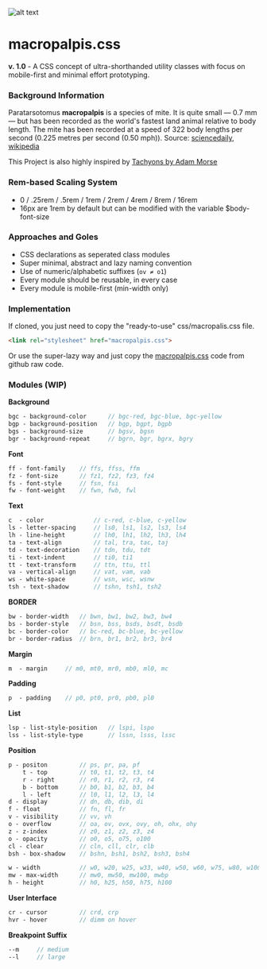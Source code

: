 ![alt text](http://i.imgur.com/dQq7BHF.png "Macropalpis Logo")

# macropalpis.css
**v. 1.0** - A CSS concept of ultra-shorthanded utility classes with focus on mobile-first and minimal effort prototyping.

### Background Information
Paratarsotomus **macropalpis** is a species of mite. It is quite small — 0.7 mm — but has been recorded as the world's fastest land animal relative to body length. The mite has been recorded at a speed of 322 body lengths per second (0.225 metres per second (0.50 mph)). Source: [sciencedaily](www.sciencedaily.com/releases/2014/04/140427191124.htm), [wikipedia](www.sciencedaily.com/releases/2014/04/140427191124.htm)

This Project is also highly inspired by [Tachyons by Adam Morse](https://github.com/tachyons-css/tachyons)

### Rem-based Scaling System
- 0 / .25rem / .5rem / 1rem / 2rem / 4rem / 8rem / 16rem
- 16px are 1rem by default but can be modified with the variable $body-font-size 

### Approaches and Goles
- CSS declarations as seperated class modules
- Super minimal, abstract and lazy naming convention
- Use of numeric/alphabetic suffixes (`ov ≠ o1`)
- Every module should be reusable, in every case
- Every module is mobile-first (min-width only)

### Implementation
If cloned, you just need to copy the "ready-to-use" css/macropalis.css file.
```html
<link rel="stylesheet" href="macropalpis.css">
```
Or use the super-lazy way and just copy the [macropalpis.css](https://raw.githubusercontent.com/halfmage/macropalpis/master/css/macropalpis.css) code from github raw code.

### Modules (WIP)
**Background**
```SASS
bgc - background-color      // bgc-red, bgc-blue, bgc-yellow
bgp - background-position   // bgp, bgpt, bgpb
bgs - background-size       // bgsv, bgsn
bgr - background-repeat     // bgrn, bgr, bgrx, bgry
```
**Font**
```SASS
ff - font-family    // ffs, ffss, ffm
fz - font-size      // fz1, fz2, fz3, fz4
fs - font-style	    // fsn, fsi
fw - font-weight    // fwn, fwb, fwl
```
**Text**
```SASS
c  - color              // c-red, c-blue, c-yellow
ls - letter-spacing	    // ls0, ls1, ls2, ls3, ls4
lh - line-height        // lh0, lh1, lh2, lh3, lh4
ta - text-align         // tal, tra, tac, taj
td - text-decoration    // tdn, tdu, tdt
ti - text-indent        // ti0, ti1
tt - text-transform	    // ttn, ttu, ttl
va - vertical-align	    // vat, vam, vab
ws - white-space        // wsn, wsc, wsnw
tsh - text-shadow       // tshn, tsh1, tsh2
```
**BORDER**
```SASS
bw - border-width   // bwn, bw1, bw2, bw3, bw4 
bs - border-style   // bsn, bss, bsds, bsdt, bsdb
bc - border-color   // bc-red, bc-blue, bc-yellow
br - border-radius  // brn, br1, br2, br3, br4 
```
**Margin**
```SASS
m  - margin     // m0, mt0, mr0, mb0, ml0, mc
```
**Padding**
```SASS
p  - padding    // p0, pt0, pr0, pb0, pl0
```
**List**
```SASS
lsp - list-style-position   // lspi, lspo
lss - list-style-type       // lssn, lsss, lssc
```
**Position**
```SASS
p - positon         // ps, pr, pa, pf
	t - top         // t0, t1, t2, t3, t4
	r - right       // r0, r1, r2, r3, r4
	b - bottom      // b0, b1, b2, b3, b4
	l - left        // l0, l1, l2, l3, l4
d - display         // dn, db, dib, di
f - float           // fn, fl, fr
v - visibility      // vv, vh
o - overflow        // oa, ov, ovx, ovy, oh, ohx, ohy
z - z-index         // z0, z1, z2, z3, z4
o - opacity         // o0, o5, o75, o100
cl - clear          // cln, cll, clr, clb
bsh - box-shadow    // bshn, bsh1, bsh2, bsh3, bsh4 

w - width           // w0, w20, w25, w33, w40, w50, w60, w75, w80, w100
mw - max-width      // mw0, mw50, mw100, mwbp
h - height          // h0, h25, h50, h75, h100
```
**User Interface**
```SASS
cr - cursor	        // crd, crp
hvr - hover         // dimm on hover
```
**Breakpoint Suffix**
```SASS
--m     // medium 
--l     // large
```